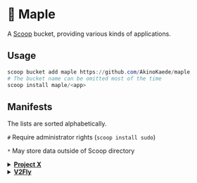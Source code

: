 # 🍁 Maple

A [Scoop](https://scoop-docs.now.sh/) bucket, providing various kinds of applications.

## Usage

```powershell
scoop bucket add maple https://github.com/AkinoKaede/maple
# The bucket name can be omitted most of the time
scoop install maple/<app>
```

## Manifests

The lists are sorted alphabetically.

`#` Require administrator rights (`scoop install sudo`)

`*` May store data outside of Scoop directory

<details>
<summary><strong><a href="https://github.com/XTLS">Project X</a></strong></summary>

-   [xray-beta](https://github.com/XTLS/Xray-core)

</details>

<details>
<summary><strong><a href="https://www.v2fly.org/">V2Fly</a></strong></summary>

-   [v2ray-beta](https://github.com/v2fly/v2ray-core)
-   [v2ray-extra](https://github.com/v2fly/v2ray-core)
-   [v2ray-extra-beta](https://github.com/v2fly/v2ray-core)
-   [vmessping](https://github.com/v2fly/vmessping)

</details>